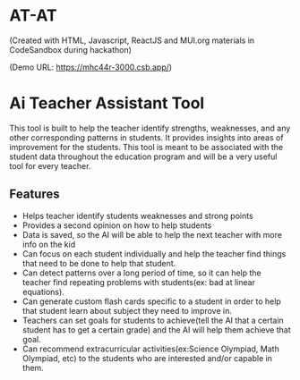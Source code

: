 # AT-AT
(Created with HTML, Javascript, ReactJS and MUI.org materials in CodeSandbox during hackathon)

(Demo URL: https://mhc44r-3000.csb.app/)

# Ai Teacher Assistant Tool 
This tool is built to help the teacher identify strengths, weaknesses, and any other corresponding patterns in students. It provides insights into areas of improvement for the students. This tool is meant to be associated with the student data throughout the education program and will be a very useful tool for every teacher.

## Features

- Helps teacher identify students weaknesses and strong points
- Provides a second opinion on how to help students
- Data is saved, so the AI will be able to help the next teacher with more info on the kid
- Can focus on each student individually and help the teacher find things that need to be done to help that student.
- Can detect patterns over a long period of time, so it can help the teacher find repeating problems with students(ex: bad at linear equations).
- Can generate custom flash cards specific to a student in order to help that student learn about subject they need to improve in.
- Teachers can set goals for students to achieve(tell the AI that a certain student has to get a certain grade) and the AI will help them achieve that goal.
- Can recommend extracurricular activities(ex:Science Olympiad, Math Olympiad, etc) to the students who are interested and/or capable in them.


